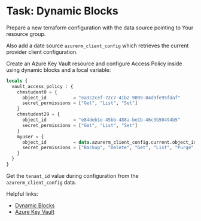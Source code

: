 # Task: Dynamic Blocks

Prepare a new terraform configuration with the data source pointing to Your resource group.

Also add a date source `azurerm_client_config` which retrieves the current provider client configuration.

Create an Azure Key Vault resource and configure Access Policy inside using dynamic blocks and a local variable:

```terraform
locals {
  vault_access_policy : {
    chmstudent0 = {
      object_id          = "ea3c2cef-72c7-41b2-9099-84d9fe95fdaf"
      secret_permissions = ["Get", "List", "Set"]
    }
    chmstudent29 = {
      object_id          = "e84deb1e-45bb-488a-be1b-46c3b50494b5"
      secret_permissions = ["Get", "List", "Set"]
    }
    myuser = {
      object_id          = data.azurerm_client_config.current.object_id
      secret_permissions = ["Backup", "Delete", "Get", "List", "Purge", "Recover", "Restore", "Set"]
    }
  }
}
```

Get the `tenant_id` value during configuration from the `azurerm_client_config` data.

Helpful links:

* [Dynamic Blocks](https://developer.hashicorp.com/terraform/language/expressions/dynamic-blocks)
* [Azure Key Vault](https://registry.terraform.io/providers/hashicorp/azurerm/latest/docs/resources/key_vault)
